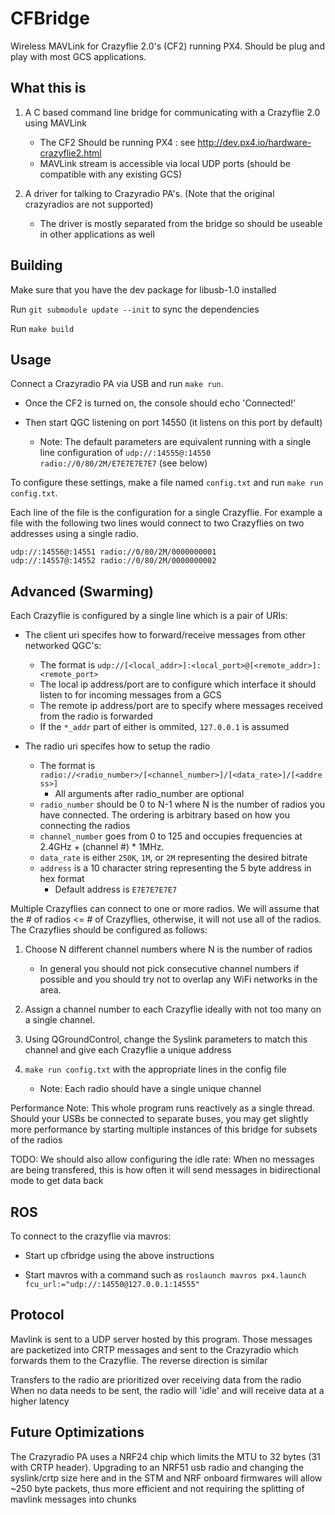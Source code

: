 CFBridge
========

Wireless MAVLink for Crazyflie 2.0's (CF2) running PX4. Should be plug and play with most GCS applications.


What this is
------------

1. A C based command line bridge for communicating with a Crazyflie 2.0 using MAVLink
	- The CF2 Should be running PX4 : see http://dev.px4.io/hardware-crazyflie2.html
	- MAVLink stream is accessible via local UDP ports (should be compatible with any existing GCS)

2. A driver for talking to Crazyradio PA's. (Note that the original crazyradios are not supported)
	- The driver is mostly separated from the bridge so should be useable in other applications as well


Building
--------

Make sure that you have the dev package for libusb-1.0 installed

Run `git submodule update --init` to sync the dependencies

Run `make build`


Usage
-----

Connect a Crazyradio PA via USB and run `make run`.

- Once the CF2 is turned on, the console should echo 'Connected!'

- Then start QGC listening on port 14550 (it listens on this port by default)
	- Note: The default parameters are equivalent running with a single line configuration of `udp://:14555@:14550 radio://0/80/2M/E7E7E7E7E7` (see below)


To configure these settings, make a file named `config.txt` and run `make run config.txt`.

Each line of the file is the configuration for a single Crazyflie. For example a file with the following two lines would connect to two Crazyflies on two addresses using a single radio.

	udp://:14556@:14551 radio://0/80/2M/0000000001
	udp://:14557@:14552 radio://0/80/2M/0000000002


Advanced (Swarming)
-------------------

Each Crazyflie is configured by a single line which is a pair of URIs:

- The client uri specifes how to forward/receive messages from other networked QGC's:
	- The format is `udp://[<local_addr>]:<local_port>@[<remote_addr>]:<remote_port>`
	- The local ip address/port are to configure which interface it should listen to for incoming messages from a GCS
	- The remote ip address/port are to specify where messages received from the radio is forwarded
	- If the `*_addr` part of either is ommited, `127.0.0.1` is assumed

- The radio uri specifes how to setup the radio
	- The format is `radio://<radio_number>/[<channel_number>]/[<data_rate>]/[<address>]`
		- All arguments after radio_number are optional
	- `radio_number` should be 0 to N-1 where N is the number of radios you have connected. The ordering is arbitrary based on how you connecting the radios
	- `channel_number` goes from 0 to 125 and occupies frequencies at 2.4GHz + (channel #) * 1MHz.
	- `data_rate` is either `250K`, `1M`, or `2M` representing the desired bitrate
	- `address` is a 10 character string representing the 5 byte address in hex format
		- Default address is `E7E7E7E7E7`

Multiple Crazyflies can connect to one or more radios. We will assume that the # of radios <= # of Crazyflies, otherwise, it will not use all of the radios. The Crazyflies should be configured as follows:

1. Choose N different channel numbers where N is the number of radios
	-  In general you should not pick consecutive channel numbers if possible and you should try not to overlap any WiFi networks in the area.

2. Assign a channel number to each Crazyflie ideally with not too many on a single channel.

3. Using QGroundControl, change the Syslink parameters to match this channel and give each Crazyflie a unique address

4. `make run config.txt` with the appropriate lines in the config file
	- Note: Each radio should have a single unique channel


Performance Note: This whole program runs reactively as a single thread. Should your USBs be connected to separate buses, you may get slightly more performance by starting multiple instances of this bridge for subsets of the radios


TODO: We should also allow configuring the idle rate: When no messages are being transfered, this is how often it will send messages in bidirectional mode to get data back

ROS
---

To connect to the crazyflie via mavros:

- Start up cfbridge using the above instructions

- Start mavros with a command such as `roslaunch mavros px4.launch fcu_url:="udp://:14550@127.0.0.1:14555"`


Protocol
--------

Mavlink is sent to a UDP server hosted by this program. Those messages are packetized into CRTP messages and sent to the Crazyradio which forwards them to the Crazyflie. The reverse direction is similar

Transfers to the radio are prioritized over receiving data from the radio
When no data needs to be sent, the radio will 'idle' and will receive data at
a higher latency


Future Optimizations
-------------

The Crazyradio PA uses a NRF24 chip which limits the MTU to 32 bytes (31 with CRTP header). Upgrading to an NRF51 usb radio and changing the syslink/crtp size here and in the STM and NRF onboard firmwares will allow ~250 byte packets, thus more efficient and not requiring the splitting of mavlink messages into chunks
